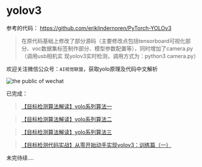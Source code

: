 # yolov3

参考的代码：
https://github.com/eriklindernoren/PyTorch-YOLOv3

>在原代码基础上修改了部分源码（主要修改点包括tensorboard可视化部分、voc数据集标签制作部分、模型参数配置等），同时增加了camera.py（调用usb相机实    现yolov3实时检测，调用方式为：python3 camera.py）

欢迎关注微信公众号：`AI视觉联盟`，获取yolo原理及代码中文解析

![the public of wechat](https://github.com/fuermoyao/yolov3/blob/master/the%20public%20of%20wechat.png)

已完成：

>[【目标检测算法解读】yolo系列算法一](https://mp.weixin.qq.com/s?__biz=MzA5NTcwMTM4Mg==&mid=2247483694&idx=1&sn=69908d4a663cb61981038655d74d5bc4&chksm=90ba11c7a7cd98d1bfda256cb45dca6fa7f1d7c9cf98cbad7739d32aa4e17e64720ad426703a&scene=21#wechat_redirect)

>[【目标检测算法解读】yolo系列算法二](https://mp.weixin.qq.com/s?__biz=MzA5NTcwMTM4Mg==&mid=2247483758&idx=1&sn=a3cffb2b8ed561cc2bdf0c5db3b6a9dc&chksm=90ba1187a7cd98918e7c902849cb8ead18de45c82f1b6e03d4b4cd6ece60b8bc7e82e48c004a&scene=21#wechat_redirect)

>[【目标检测算法解读】yolo系列算法三](https://mp.weixin.qq.com/s?__biz=MzA5NTcwMTM4Mg==&mid=2247483772&idx=1&sn=ffb27245bebab48767d8487f571ee3eb&chksm=90ba1195a7cd9883b10be32911e7a0ce06e87ada84bcbf17ebf122e14be8ca46c42554a4a1e1&scene=21#wechat_redirect)

>[【目标检测代码实战】从零开始动手实现yolov3：训练篇（一）](https://mp.weixin.qq.com/s?__biz=MzA5NTcwMTM4Mg==&mid=2247483781&idx=1&sn=119f9c7e5d6dfb025b744d23aa61bceb&chksm=90ba116ca7cd987a612d0a277715cf717dce9b668266c9c3835975192c09b76e7fe6e4d6c384&scene=21#wechat_redirect)

未完待续....
